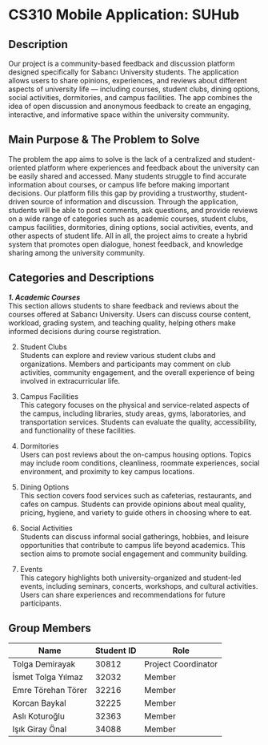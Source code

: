 # CS310 Mobile Application: SUHub
## Description
Our project is a community-based feedback and discussion platform designed specifically for Sabancı University students. The application allows users to share opinions, experiences, and reviews about different aspects of university life — including courses, student clubs, dining options, social activities, dormitories, and campus facilities. The app combines the idea of open discussion and anonymous feedback to create an engaging, interactive, and informative space within the university community.

## Main Purpose & The Problem to Solve
The problem the app aims to solve is the lack of a centralized and student-oriented platform where experiences and feedback about the university can be easily shared and accessed. Many students struggle to find accurate information about courses, or campus life before making important decisions. Our platform fills this gap by providing a trustworthy, student-driven source of information and discussion. Through the application, students will be able to post comments, ask questions, and provide reviews on a wide range of categories such as academic courses, student clubs, campus facilities, dormitories, dining options, social activities, events, and other aspects of student life. All in all, the project aims to create a hybrid system that promotes open dialogue, honest feedback, and knowledge sharing among the university community.

## Categories and Descriptions
**_1. Academic Courses_**
<br> This section allows students to share feedback and reviews about the courses offered at Sabancı University. Users can discuss course content, workload, grading system, and teaching quality, helping others make informed decisions during course registration.

2. Student Clubs <br>
Students can explore and review various student clubs and organizations. Members and participants may comment on club activities, community engagement, and the overall experience of being involved in extracurricular life.

3. Campus Facilities <br>
This category focuses on the physical and service-related aspects of the campus, including libraries, study areas, gyms, laboratories, and transportation services. Students can evaluate the quality, accessibility, and functionality of these facilities.

4. Dormitories <br>
Users can post reviews about the on-campus housing options. Topics may include room conditions, cleanliness, roommate experiences, social environment, and proximity to key campus locations.

5. Dining Options <br>
This section covers food services such as cafeterias, restaurants, and cafes on campus. Students can provide opinions about meal quality, pricing, hygiene, and variety to guide others in choosing where to eat.

6. Social Activities <br>
Students can discuss informal social gatherings, hobbies, and leisure opportunities that contribute to campus life beyond academics. This section aims to promote social engagement and community building.

7. Events <br>
This category highlights both university-organized and student-led events, including seminars, concerts, workshops, and cultural activities. Users can share experiences and recommendations for future participants.

## Group Members
| Name | Student ID | Role |
|----------|----------|----------|
| Tolga Demirayak | 30812 | Project Coordinator |
| İsmet Tolga Yılmaz | 32032 | Member |
| Emre Törehan Törer | 32216 | Member |
| Korcan Baykal | 32225 | Member |
| Aslı Koturoğlu | 32363 | Member |
| Işık Giray Önal | 34088 | Member |
